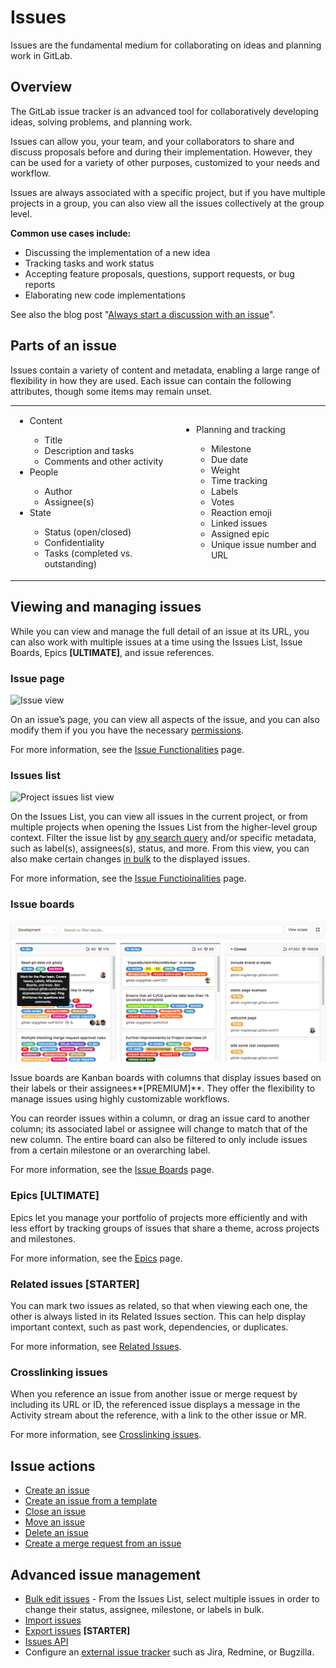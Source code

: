 # Issues

Issues are the fundamental medium for collaborating on ideas and planning work in GitLab.

## Overview

The GitLab issue tracker is an advanced tool for collaboratively developing ideas, solving problems, and planning work.

Issues can allow you, your team, and your collaborators to share and discuss proposals before and during their implementation.
However, they can be used for a variety of other purposes, customized to your needs and workflow.

Issues are always associated with a specific project, but if you have multiple projects in a group,
you can also view all the issues collectively at the group level.

**Common use cases include:**

- Discussing the implementation of a new idea
- Tracking tasks and work status
- Accepting feature proposals, questions, support requests, or bug reports
- Elaborating new code implementations

See also the blog post "[Always start a discussion with an issue](https://about.gitlab.com/2016/03/03/start-with-an-issue/)".

## Parts of an issue

Issues contain a variety of content and metadata, enabling a large range of flexibility in how they are used. Each issue can contain the following attributes, though some items may remain unset.

<table class="borderless-table fixed-table">
<tr>
    <td>
        <ul>
            <li>Content</li>
            <ul>
                <li>Title</li>
                <li>Description and tasks</li>
                <li>Comments and other activity</li>
            </ul>
            <li>People</li>
            <ul>
                <li>Author</li>
                <li>Assignee(s)</li>
            </ul>
            <li>State</li>
            <ul>
                <li>Status (open/closed)</li>
                <li>Confidentiality</li>
                <li>Tasks (completed vs. outstanding)</li>
            </ul>
        </ul>
    </td>
    <td>
        <ul>
            <li>Planning and tracking</li>
            <ul>
                <li>Milestone</li>
                <li>Due date</li>
                <li>Weight</li>
                <li>Time tracking</li>
                <li>Labels</li>
                <li>Votes</li>
                <li>Reaction emoji</li>
                <li>Linked issues</li>
                <li>Assigned epic</li>
                <li>Unique issue number and URL</li>
            </ul>
       </ul>
    </td>
</tr>
</table>

## Viewing and managing issues

While you can view and manage the full detail of an issue at its URL, you can also work with multiple issues at a time using the Issues List, Issue Boards, Epics **[ULTIMATE]**, and issue references.

### Issue page

![Issue view](img/issues_main_view.png)

On an issue’s page, you can view all aspects of the issue, and you can also modify them if you you have the necessary [permissions](../../permissions.md).

For more information, see the [Issue Functionalities](issues_functionalities.md) page.

### Issues list

![Project issues list view](img/project_issues_list_view.png)

On the Issues List, you can view all issues in the current project, or from multiple projects when opening the Issues List from the higher-level group context. Filter the issue list by [any search query](../../search/index.md#issues-and-merge-requests-per-project) and/or specific metadata, such as label(s), assignees(s), status, and more. From this view, you can also make certain changes [in bulk](../bulk_editing.md) to the displayed issues.

For more information, see the [Issue Functioinalities](issues_functionalities.md) page.

### Issue boards

![Issue board](img/issue_board.png)

Issue boards are Kanban boards with columns that display issues based on their labels or their assignees**[PREMIUM]**. They offer the flexibility to manage issues using highly customizable workflows.

You can reorder issues within a column, or drag an issue card to another column; its associated label or assignee will change to match that of the new column. The entire board can also be filtered to only include issues from a certain milestone or an overarching label.

For more information, see the [Issue Boards](../issue_board.md) page.

### Epics **[ULTIMATE]**

Epics let you manage your portfolio of projects more efficiently and with less effort by tracking groups of issues that share a theme, across projects and milestones.

For more information, see the [Epics](https://docs.gitlab.com/ee/user/group/epics/) page.

### Related issues **[STARTER]**

You can mark two issues as related, so that when viewing each one, the other is always listed in its Related Issues section. This can help display important context, such as past work, dependencies, or duplicates.

For more information, see [Related Issues](https://docs.gitlab.com/ee/user/project/issues/related_issues.html).

### Crosslinking issues

When you reference an issue from another issue or merge request by including its URL or ID, the referenced issue displays a message in the Activity stream about the reference, with a link to the other issue or MR.

For more information, see [Crosslinking issues](crosslinking_issues.md).

## Issue actions

- [Create an issue](create_new_issue.md)
- [Create an issue from a template](../../project/description_templates.md#using-the-templates)
- [Close an issue](closing_issues.md)
- [Move an issue](moving_issues.md)
- [Delete an issue](deleting_issues.md)
- [Create a merge request from an issue](issues_functionalities.md#18-new-merge-request)

## Advanced issue management

- [Bulk edit issues](../bulk_editing.md) - From the Issues List, select multiple issues in order to change their status, assignee, milestone, or labels in bulk.
- [Import issues](csv_import.md)
- [Export issues](https://docs.gitlab.com/ee/user/project/issues/csv_export.html) **[STARTER]**
- [Issues API](../../../api/issues.md)
- Configure an [external issue tracker](../../../integration/external-issue-tracker.md) such as Jira, Redmine,
or Bugzilla.
